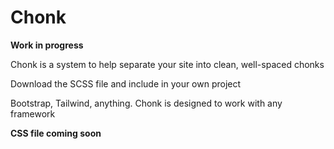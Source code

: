 # Chonk

**Work in progress**

Chonk is a system to help separate your site into clean, well-spaced chonks

Download the SCSS file and include in your own project

Bootstrap, Tailwind, anything. Chonk is designed to work with any framework


**CSS file coming soon**